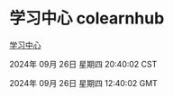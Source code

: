 # 学习中心 colearnhub
[学习中心](http://219.139.198.207:56308/colearnhub/)

2024年 09月 26日 星期四 20:40:02 CST

2024年 09月 26日 星期四 12:40:02 GMT

